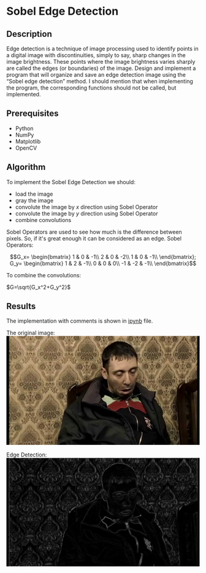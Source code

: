 # Sobel Edge Detection
## Description
Edge detection is a technique of image processing used to identify points in a digital image with discontinuities, simply to say, sharp changes in the image brightness. These points where the image brightness varies sharply are called the edges (or boundaries) of the image. Design and implement a program that will organize and save an edge detection image using the “Sobel edge detection” method. I should mention that when implementing the program, the corresponding functions should not be called, but implemented.

## Prerequisites
* Python
* NumPy
* Matplotlib
* OpenCV

## Algorithm
To implement the Sobel Edge Detection we should:

* load the image
* gray the image
* convolute the image by $x$ direction using Sobel Operator
* convolute the image by $y$ direction using Sobel Operator
* combine convolutions

Sobel Operators are used to see how much is the difference between pixels. So, if it's great enough it can be considered as an edge.
Sobel Operators:

```math
G_x=
\begin{bmatrix}
1 & 0 & -1\\
2 & 0 & -2\\
1 & 0 & -1\\
\end{bmatrix};
G_y=
\begin{bmatrix}
1 & 2 & -1\\
0 & 0 & 0\\
-1 & -2 & -1\\
\end{bmatrix}
```

To combine the convolutions:

$G=\sqrt{G_x^2+G_y^2}$

## Results

The implementation with comments is shown in [ipynb](sobel-edge-detection.ipynb) file.

The original image:
![Result](./src/img/image.jpg)

Edge Detection:
![Result](./src/img/image_gradient_mag.jpg)
